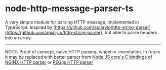# node-http-message-parser-ts

A very simple module for parsing HTTP message, implemented in 
TypeScript, inspired by [https://github.com/apiaryio/http-string-parser](https://github.com/apiaryio/http-string-parser), 
but able to parse headers into an array.

- - -

NOTE: Proof of concept, naive HTTP parsing, wheel re-inventation. In future it may be replaced with better parser from [Node.JS core's C bindings of NGINX HTTP parser](https://github.com/joyent/http-parser) or [PEG.js HTTP parser](https://npmjs.org/package/http-pegjs)